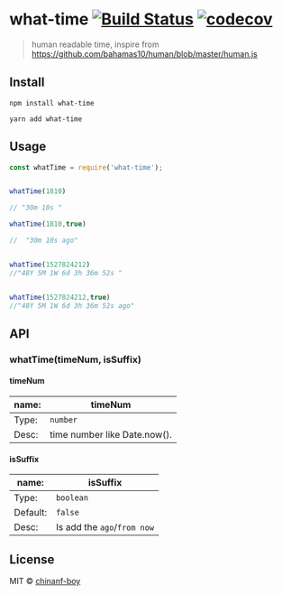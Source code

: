 # what-time [![Build Status](https://travis-ci.org/chinanf-boy/what-time.svg?branch=master)](https://travis-ci.org/chinanf-boy/what-time) [![codecov](https://codecov.io/gh/chinanf-boy/what-time/badge.svg?branch=master)](https://codecov.io/gh/chinanf-boy/what-time?branch=master)

> human readable time,  inspire from https://github.com/bahamas10/human/blob/master/human.js


## Install



```
npm install what-time
```

```
yarn add what-time
```




## Usage

```js
const whatTime = require('what-time');


whatTime(1810)

// "30m 10s "

whatTime(1810,true)

//  "30m 10s ago"


whatTime(1527824212)
//"48Y 5M 1W 6d 3h 36m 52s "


whatTime(1527824212,true)
//"48Y 5M 1W 6d 3h 36m 52s ago"

```


## API

### whatTime(timeNum, isSuffix)

#### timeNum

name: | timeNum
---------|----------
Type: | `number`
Desc: | time number like Date.now().

#### isSuffix

 name: | isSuffix
---------|----------
Type: | `boolean`
Default: | `false`
Desc: | Is add the `ago`/`from now`




## License

MIT © [chinanf-boy](http://llever.com)
